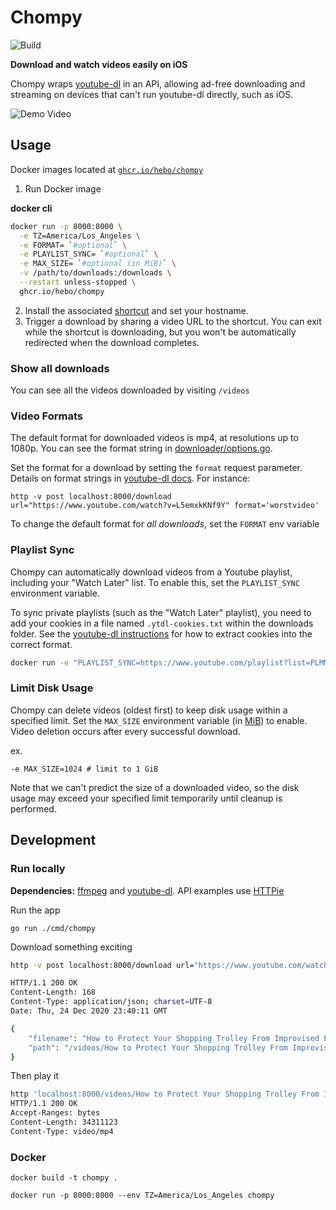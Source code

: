 # Chompy

![Build](https://github.com/hebo/chompy/workflows/gobuild/badge.svg)

**Download and watch videos easily on iOS**

Chompy wraps [youtube-dl](https://youtube-dl.org/) in an API, allowing ad-free downloading and streaming on devices that can't run youtube-dl directly, such as iOS.

![Demo Video](resources/chompy_demo.gif)

## Usage

Docker images located at [`ghcr.io/hebo/chompy`](https://github.com/Hebo/chompy/pkgs/container/chompy)

1. Run Docker image

**docker cli**

```bash
docker run -p 8000:8000 \
  -e TZ=America/Los_Angeles \
  -e FORMAT= `#optional` \
  -e PLAYLIST_SYNC= `#optional` \
  -e MAX_SIZE= `#optional (in MiB)` \
  -v /path/to/downloads:/downloads \
  --restart unless-stopped \
  ghcr.io/hebo/chompy
```

2. Install the associated [shortcut](https://routinehub.co/shortcut/7875/) and set your hostname.
3. Trigger a download by sharing a video URL to the shortcut. You can exit while the shortcut is downloading, but you won't be automatically redirected when the download completes.

### Show all downloads

You can see all the videos downloaded by visiting `/videos`

### Video Formats

The default format for downloaded videos is mp4, at resolutions up to 1080p. You can see the format string in [downloader/options.go](downloader/options.go).

Set the format for a download by setting the `format` request parameter. Details on format strings in [youtube-dl docs](https://github.com/ytdl-org/youtube-dl/blob/master/README.md#format-selection). For instance:

```
http -v post localhost:8000/download url="https://www.youtube.com/watch?v=L5emxkKNf9Y" format='worstvideo'
```

To change the default format for _all downloads_, set the `FORMAT` env variable

### Playlist Sync

Chompy can automatically download videos from a Youtube playlist, including your "Watch Later" list. To enable this, set the `PLAYLIST_SYNC` environment variable.

To sync private playlists (such as the "Watch Later" playlist), you need to add your cookies in a file named `.ytdl-cookies.txt` within the downloads folder. See the [youtube-dl instructions](https://github.com/ytdl-org/youtube-dl/blob/master/README.md#how-do-i-pass-cookies-to-youtube-dl) for how to extract cookies into the correct format.

```bash
docker run -e "PLAYLIST_SYNC=https://www.youtube.com/playlist?list=PLMM9FcCPG72z8fGbr-R4mLXebKcV45tkR" chompy
```

### Limit Disk Usage

Chompy can delete videos (oldest first) to keep disk usage within a specified limit. Set the `MAX_SIZE` environment variable (in [MiB](https://en.wikipedia.org/wiki/Byte#Multiple-byte_units)) to enable. Video deletion occurs after every successful download.

ex.
```
-e MAX_SIZE=1024 # limit to 1 GiB
```

Note that we can't predict the size of a downloaded video, so the disk usage may exceed your specified limit temporarily until cleanup is performed.

## Development

### Run locally

**Dependencies:** [ffmpeg](https://ffmpeg.org/) and [youtube-dl](https://youtube-dl.org/). API examples use [HTTPie](https://httpie.io/)

Run the app
```
go run ./cmd/chompy
```

Download something exciting

```bash
http -v post localhost:8000/download url="https://www.youtube.com/watch?v=L5emxkKNf9Y"
```

```bash
HTTP/1.1 200 OK
Content-Length: 168
Content-Type: application/json; charset=UTF-8
Date: Thu, 24 Dec 2020 23:40:11 GMT

{
    "filename": "How to Protect Your Shopping Trolley From Improvised Explosives.mp4",
    "path": "/videos/How to Protect Your Shopping Trolley From Improvised Explosives.mp4"
}
```

Then play it

```bash
http 'localhost:8000/videos/How to Protect Your Shopping Trolley From Improvised Explosives.mp4'
HTTP/1.1 200 OK
Accept-Ranges: bytes
Content-Length: 34311123
Content-Type: video/mp4
```

### Docker

```
docker build -t chompy .

docker run -p 8000:8000 --env TZ=America/Los_Angeles chompy
```
